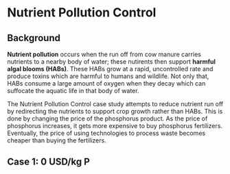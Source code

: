 <h1>Nutrient Pollution Control</h1>

<h2>Background</h2>

<p>
    <b>Nutrient pollution</b> occurs when the run off from cow manure carries nutrients to a nearby body of water; these nutirents then support <b>harmful algal blooms (HABs)</b>. These HABs grow at a rapid, uncontrolled rate and produce toxins which are harmful to humans and wildlife. Not only that, HABs consume a large amount of oxygen when they decay which can suffocate the aquatic life in that body of water. 
</p>

<p>
    The Nutrient Pollution Control case study attempts to reduce nutrient run off by redirecting the nutrients to support crop growth rather than HABs. This is done by changing the price of the phosphorus product. As the price of phosphorus increases, it gets more expensive to buy phosphorus fertilizers. Eventually, the price of using technologies to process waste becomes cheaper than buying the fertilizers. 
</p>

<h2></h2>

<h2>Case 1: 0 USD/kg P</h2>




